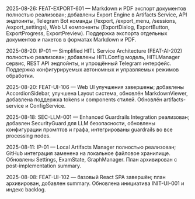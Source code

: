 2025-08-26: FEAT-EXPORT-601 — Markdown и PDF экспорт документов полностью реализован; добавлены Export Engine в Artifacts Service, API эндпоинты, Telegram Bot команды (/export, /export_menu, /sessions, /export_settings), Web UI компоненты (ExportDialog, ExportButton, ExportProgress, ExportPreview). Поддержка экспорта отдельных документов и пакетов в форматах Markdown и PDF.

2025-08-20: IP-01 — Simplified HITL Service Architecture (FEAT-AI-202) полностью реализован; добавлены HITLConfig модель, HITLManager сервис, REST API эндпойнты, и упрощённый Telegram интерфейс. Поддержка конфигурируемых автономных и управляемых режимов обработки. 

2025-08-20: FEAT-UI-106 — Web UI улучшения завершены; добавлены AccordionSidebar, улучшена Layout система, обновлён MarkdownViewer, добавлена поддержка tokens и components стилей. Обновлён artifacts-service и ConfigService.

2025-08-18: SEC-LLM-001 — Enhanced Guardrails Integration реализован; добавлен SecurityGuard для LLM безопасности, обновлены конфигурации промптов и графа, интегрированы guardrails во все processing nodes.

2025-08-11: IP-01 — Local Artifacts Manager полностью реализован; GitHub интеграция заменена на локальное файловое хранилище. Обновлены Settings, ExamState, GraphManager. План архивирован с post-implementation summary.

2025-08-08: FEAT-UI-102 — базовый React SPA завершён; план архивирован, добавлен summary. Обновлена инициатива INIT-UI-001 и индекс backlog.

